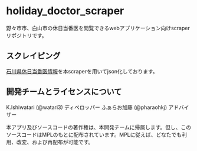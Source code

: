 # holiday_doctor_scraper
野々市市、白山市の休日当番医を閲覧できるwebアプリケーション向けscraperリポジトリです。

## スクレイピング
[石川県休日当番医情報](http://i-search.pref.ishikawa.jp/index.php?a=3)を本scraperを用いてjson化しております。

## 開発チームとライセンスについて
K.Ishiwatari (@watari3) ディベロッパー 
ふぁらお加藤 (@pharaohkj) アドバイザー 

本アプリ及びソースコードの著作権は、本開発チームに帰属します。但し、このソースコードはMPLのもとに配布されています。MPLに従えば、どなたでも利用、改変、および再配布が可能です。
